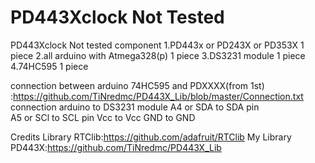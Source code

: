 # PD443Xclock Not Tested
PD443Xclock Not tested
component 
1.PD443x or PD243X or PD353X          1 piece
2.all arduino with Atmega328(p)       1 piece
3.DS3231 module                       1 piece
4.74HC595                             1 piece

connection between arduino 74HC595 and PDXXXX(from 1st)
:https://github.com/TiNredmc/PD443X_Lib/blob/master/Connection.txt
connection 
arduino      to DS3231 module
A4 or SDA    to SDA pin   
A5 or SCl    to SCL pin
Vcc          to Vcc
GND          to GND


Credits Library 
RTClib:https://github.com/adafruit/RTClib
My Library
PD443X:https://github.com/TiNredmc/PD443X_Lib
